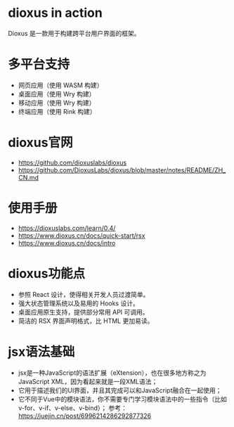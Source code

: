 # dioxus in action
Dioxus 是一款用于构建跨平台用户界面的框架。

# 多平台支持
- 网页应用（使用 WASM 构建）
- 桌面应用（使用 Wry 构建）
- 移动应用（使用 Wry 构建）
- 终端应用（使用 Rink 构建）

# dioxus官网
- https://github.com/dioxuslabs/dioxus
- https://github.com/DioxusLabs/dioxus/blob/master/notes/README/ZH_CN.md

# 使用手册
- https://dioxuslabs.com/learn/0.4/
- https://www.dioxus.cn/docs/quick-start/rsx
- https://www.dioxus.cn/docs/intro

# dioxus功能点
- 参照 React 设计，使得相关开发人员过渡简单。
- 强大状态管理系统以及易用的 Hooks 设计。
- 桌面应用原生支持，提供部分常用 API 可调用。
- 简洁的 RSX 界面声明格式，比 HTML 更加易读。

# jsx语法基础
- jsx是一种JavaScript的语法扩展（eXtension），也在很多地方称之为JavaScript XML，因为看起来就是一段XML语法；
- 它用于描述我们的UI界面，并且其完成可以和JavaScript融合在一起使用；
- 它不同于Vue中的模块语法，你不需要专门学习模块语法中的一些指令（比如v-for、v-if、v-else、v-bind）；
参考：https://juejin.cn/post/6996214286292877326
